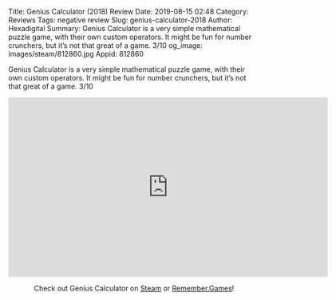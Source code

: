 Title: Genius Calculator (2018) Review
Date: 2019-08-15 02:48
Category: Reviews
Tags: negative review
Slug: genius-calculator-2018
Author: Hexadigital
Summary: Genius Calculator is a very simple mathematical puzzle game, with their own custom operators. It might be fun for number crunchers, but it’s not that great of a game. 3/10
og_image: images/steam/812860.jpg
Appid: 812860

Genius Calculator is a very simple mathematical puzzle game, with their own custom operators. It might be fun for number crunchers, but it’s not that great of a game. 3/10

<center><iframe src="https://www.youtube.com/embed/1N57xPBcX38?feature=oembed" allow="accelerometer; autoplay; encrypted-media; gyroscope; picture-in-picture" width="640" height="360" frameborder="0"></iframe>

Check out Genius Calculator on [Steam](https://store.steampowered.com/app/812860/?curator_clanid=34633900) or [Remember.Games](https://remember.games/game/2546/)!</center>
